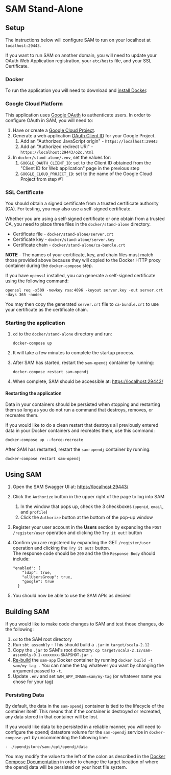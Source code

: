 # SAM Stand-Alone

## Setup

The instructions below will configure SAM to run on your localhost at `localhost:29443`.  

If you want to run SAM on another domain, you will need to update your OAuth Web Application registration, your 
`etc/hosts` file, and your SSL Certificate.

### Docker

To run the application you will need to download and [install Docker](https://www.docker.com/get-docker).

### Google Cloud Platform

This application uses [Google OAuth](https://developers.google.com/identity/protocols/OAuth2) to authenticate users.  In
order to configure OAuth in SAM, you will need to:

1. Have or create a [Google Cloud Project](https://cloud.google.com/resource-manager/docs/cloud-platform-resource-hierarchy#projects).
1. Generate a web application [OAuth Client ID](https://developers.google.com/identity/protocols/OAuth2WebServer#creatingcred) for your
 Google Project.  
    1. Add an "Authorized JavaScript origin" - `https://localhost:29443`
    1. Add an "Authorized redirect URI" - `https://localhost:29443/o2c.html`
1. In `docker/stand-alone/.env`, set the values for: 
    1. `GOOGLE_OAUTH_CLIENT_ID`: set to the Client ID obtained from the "Client ID for Web application" page in the 
    previous step
    1. `GOOGLE_CLOUD_PROJECT_ID`: set to the name of the Google Cloud Project from step #1

### SSL Certificate

You should obtain a signed certificate from a trusted certificate authority (CA).  For testing, you may
also use a self-signed certificate.  

Whether you are using a self-signed certificate or one obtain from a trusted CA, you need to place three files in the 
`docker/stand-alone` directory.  

- Certificate file - `docker/stand-alone/server.crt`
- Certificate key - `docker/stand-alone/server.key`
- Certificate chain - `docker/stand-alone/ca-bundle.crt`

**NOTE** - The names of your certificate, key, and chain files must match those provided above because they will copied 
to the Docker HTTP proxy container during the `docker-compose` step.  

If you have `openssl` installed, you can generate a self-signed certificate using the following command:

```openssl req -x509 -newkey rsa:4096 -keyout server.key -out server.crt -days 365 -nodes```

You may then copy the generated `server.crt` file to `ca-bundle.crt` to use your certificate as the certificate chain.

### Starting the application

1. `cd` to the `docker/stand-alone` directory and run:
    
    ```docker-compose up```
    
1. It will take a few minutes to complete the startup process.  
1. After SAM has started, restart the `sam-opendj` container by running:

    ```docker-compose restart sam-opendj```
    
1. When complete, SAM should be accessible at: [https://localhost:29443/](https://localhost:29443/)

#### Restarting the application

Data in your containers should be persisted when stopping and restarting them so long as you do not run a command that 
destroys, removes, or recreates them.  

If you would like to do a clean restart that destroys all previously entered data in your Docker containers and 
recreates them, use this command: 

```docker-compose up --force-recreate```

After SAM has restarted, restart the `sam-opendj` container by running:

```docker-compose restart sam-opendj```

## Using SAM

1. Open the SAM Swagger UI at: [https://localhost:29443/](https://localhost:29443/)
1. Click the `Authorize` button in the upper right of the page to log into SAM
    1. In the window that pops up, check the 3 checkboxes (`openid`, `email`, and `profile`)
    1. Click the `Authorize` button at the bottom of the pop-up window
1. Register your user account in the **Users** section by expanding the `POST /register/user` operation and clicking the
`Try it out!` button
1. Confirm you are registered by expanding the GET `/register/user` operation and clicking the `Try it out!` button.  
The response code should be `200` and the the `Response Body` should include:

    ```
    "enabled": {
        "ldap": true,
        "allUsersGroup": true,
        "google": true
      }
    ```
1. You should now be able to use the SAM APIs as desired

## Building SAM

If you would like to make code changes to SAM and test those changes, do the following:

1. `cd` to the SAM root directory
1. Run `sbt assembly` - This should build a `.jar` in `target/scala-2.12`
1. Copy the `.jar` to SAM's root directory: `cp target/scala-2.12/sam-assembly-0.1-xxxxxxx-SNAPSHOT.jar .`
1. [Re-build](https://docs.docker.com/engine/reference/commandline/build/) the `sam-app` Docker container by running 
`docker build -t sam/my-tag .`  You can name the tag whatever you want by changing the argument passed to `-t`. 
1. Update `.env` and set `SAM_APP_IMAGE=sam/my-tag` (or whatever name you chose for your tag)

### Persisting Data

By default, the data in the `sam-opendj` container is tied to the lifecycle of the container itself.  This means that if
the container is destroyed or recreated, any data stored in that container will be lost.  

If you would like data to be persisted in a reliable manner, you will need to configure the opendj datastore volume
for the `sam-opendj` service in `docker-compose.yml` by uncommenting the following line:

```- ./opendjstore/sam:/opt/opendj/data```

You may modify the value to the left of the colon as described in the [Docker Compose Documentation](https://docs.docker.com/compose/compose-file/compose-file-v2/#short-syntax)
in order to change the target location of where the opendj data will be persisted on your host file system.
